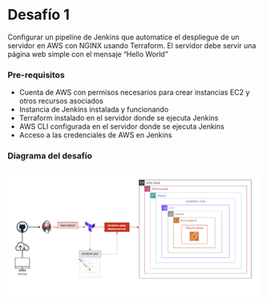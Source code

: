 # Desafío 1

Configurar un pipeline de Jenkins que automatice el despliegue de un servidor en AWS con NGINX usando Terraform. El servidor debe servir una página web simple con el mensaje “Hello World”

### Pre-requisitos 
-	Cuenta de AWS con permisos necesarios para crear instancias EC2 y otros recursos asociados 
-	Instancia de Jenkins instalada y funcionando 
-	Terraform instalado en el servidor donde se ejecuta Jenkins 
-	AWS CLI configurada en el servidor donde se ejecuta Jenkins
-	Acceso a las credenciales de AWS en Jenkins 

### Diagrama del desafío 
![](ec2-diagram.png)